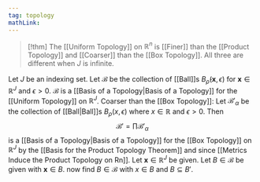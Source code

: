 ```yaml
---
tag: topology
mathLink:
---
```

> [!thm]
> The [[Uniform Topology]] on $\mathbb{R}^n$ is [[Finer]] than the [[Product Topology]] and [[Coarser]] than the [[Box Topology]]. All three are different when $J$ is infinite.

Let $J$ be an indexing set. Let $\mathcal{B}$ be the collection of [[Ball]]s $B_\bar{\rho}(\mathbf{x}, \epsilon)$ for $\mathbf{x}\in \mathbb{R}^J$ and $\epsilon>0$. $\mathcal{B}$ is a [[Basis of a Topology|Basis of a Topology]] for the [[Uniform Topology]] on $\mathbb{R}^J$. 
Coarser than the [[Box Topology]]:
Let $\mathcal{B}'_{\alpha}$ be the collection of [[Ball|Ball]]s $B_{\rho}(x,\epsilon)$ where $x\in \mathbb{R}$ and $\epsilon>0$. Then
$$\mathcal{B}'=\prod \mathcal{B}'_\alpha$$
is a [[Basis of a Topology|Basis of a Topology]] for the [[Box Topology]] on $\mathbb{R}^J$ by the [[Basis for the Product Topology Theorem]] and since [[Metrics Induce the Product Topology on Rn]]. Let $\mathbf{x}\in \mathbb{R}^J$ be given. Let $B\in \mathcal{B}$ be given with $\mathbf{x}\in B$. 
now find $B\in \mathcal{B}$ with $x\in B$ and $B\subseteq B'$. 

